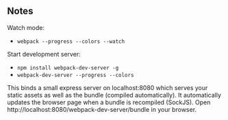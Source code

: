 ## Notes

Watch mode:

* `webpack --progress --colors --watch`

Start development server:
* `npm install webpack-dev-server -g`
* `webpack-dev-server --progress --colors`

This binds a small express server on localhost:8080 which serves your static assets as well as the bundle (compiled automatically). It automatically updates the browser page when a bundle is recompiled (SockJS). Open http://localhost:8080/webpack-dev-server/bundle in your browser.
